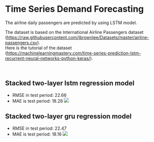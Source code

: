 # Time Series Demand Forecasting
The airline daily passengers are predicted by using LSTM model.

The dataset is based on the International Airline Passengers dataset (https://raw.githubusercontent.com/jbrownlee/Datasets/master/airline-passengers.csv).  
Here is the tutorial of the dataset (https://machinelearningmastery.com/time-series-prediction-lstm-recurrent-neural-networks-python-keras/).

<br>

## Stacked two-layer lstm regression model
* RMSE in test period: 22.66
* MAE is test period: 18.28
![](https://user-images.githubusercontent.com/30923675/78865607-dc5d7d00-7a78-11ea-95ea-13a8f25a57c0.png)

## Stacked two-layer gru regression model
* RMSE in test period: 22.47
* MAE is test period: 18.16
![](https://user-images.githubusercontent.com/30923675/78866401-41fe3900-7a7a-11ea-985f-75fdb9ddcd7b.png)